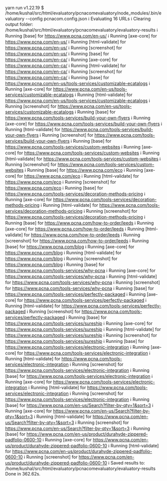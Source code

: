 yarn run v1.22.19
$ /home/kushal/src/html/evaluatory/pcnacomevaluatory/node_modules/.bin/evaluatory --config pcnacom.config.json
ℹ Evaluating 16 URLs
ℹ Clearing output folder: /home/kushal/src/html/evaluatory/pcnacomevaluatory/evaluatory-results
ℹ Running [base] for https://www.pcna.com/en-us/
ℹ Running [axe-core] for https://www.pcna.com/en-us/
ℹ Running [html-validate] for https://www.pcna.com/en-us/
ℹ Running [screenshot] for https://www.pcna.com/en-us/
ℹ Running [base] for https://www.pcna.com/en-ca/
ℹ Running [axe-core] for https://www.pcna.com/en-ca/
ℹ Running [html-validate] for https://www.pcna.com/en-ca/
ℹ Running [screenshot] for https://www.pcna.com/en-ca/
ℹ Running [base] for https://www.pcna.com/en-us/tools-services/customizable-ecatalogs
ℹ Running [axe-core] for https://www.pcna.com/en-us/tools-services/customizable-ecatalogs
ℹ Running [html-validate] for https://www.pcna.com/en-us/tools-services/customizable-ecatalogs
ℹ Running [screenshot] for https://www.pcna.com/en-us/tools-services/customizable-ecatalogs
ℹ Running [base] for https://www.pcna.com/tools-services/build-your-own-flyers
ℹ Running [axe-core] for https://www.pcna.com/tools-services/build-your-own-flyers
ℹ Running [html-validate] for https://www.pcna.com/tools-services/build-your-own-flyers
ℹ Running [screenshot] for https://www.pcna.com/tools-services/build-your-own-flyers
ℹ Running [base] for https://www.pcna.com/tools-services/custom-websites
ℹ Running [axe-core] for https://www.pcna.com/tools-services/custom-websites
ℹ Running [html-validate] for https://www.pcna.com/tools-services/custom-websites
ℹ Running [screenshot] for https://www.pcna.com/tools-services/custom-websites
ℹ Running [base] for https://www.pcna.com/eco
ℹ Running [axe-core] for https://www.pcna.com/eco
ℹ Running [html-validate] for https://www.pcna.com/eco
ℹ Running [screenshot] for https://www.pcna.com/eco
ℹ Running [base] for https://www.pcna.com/tools-services/decoration-methods-pricing
ℹ Running [axe-core] for https://www.pcna.com/tools-services/decoration-methods-pricing
ℹ Running [html-validate] for https://www.pcna.com/tools-services/decoration-methods-pricing
ℹ Running [screenshot] for https://www.pcna.com/tools-services/decoration-methods-pricing
ℹ Running [base] for https://www.pcna.com/how-to-order/leeds
ℹ Running [axe-core] for https://www.pcna.com/how-to-order/leeds
ℹ Running [html-validate] for https://www.pcna.com/how-to-order/leeds
ℹ Running [screenshot] for https://www.pcna.com/how-to-order/leeds
ℹ Running [base] for https://www.pcna.com/blog
ℹ Running [axe-core] for https://www.pcna.com/blog
ℹ Running [html-validate] for https://www.pcna.com/blog
ℹ Running [screenshot] for https://www.pcna.com/blog
ℹ Running [base] for https://www.pcna.com/tools-services/why-pcna
ℹ Running [axe-core] for https://www.pcna.com/tools-services/why-pcna
ℹ Running [html-validate] for https://www.pcna.com/tools-services/why-pcna
ℹ Running [screenshot] for https://www.pcna.com/tools-services/why-pcna
ℹ Running [base] for https://www.pcna.com/tools-services/perfectly-packaged
ℹ Running [axe-core] for https://www.pcna.com/tools-services/perfectly-packaged
ℹ Running [html-validate] for https://www.pcna.com/tools-services/perfectly-packaged
ℹ Running [screenshot] for https://www.pcna.com/tools-services/perfectly-packaged
ℹ Running [base] for https://www.pcna.com/tools-services/sureship
ℹ Running [axe-core] for https://www.pcna.com/tools-services/sureship
ℹ Running [html-validate] for https://www.pcna.com/tools-services/sureship
ℹ Running [screenshot] for https://www.pcna.com/tools-services/sureship
ℹ Running [base] for https://www.pcna.com/tools-services/electronic-integration
ℹ Running [axe-core] for https://www.pcna.com/tools-services/electronic-integration
ℹ Running [html-validate] for https://www.pcna.com/tools-services/electronic-integration
ℹ Running [screenshot] for https://www.pcna.com/tools-services/electronic-integration
ℹ Running [base] for https://www.pcna.com/tools-services/electronic-integration
ℹ Running [axe-core] for https://www.pcna.com/tools-services/electronic-integration
ℹ Running [html-validate] for https://www.pcna.com/tools-services/electronic-integration
ℹ Running [screenshot] for https://www.pcna.com/tools-services/electronic-integration
ℹ Running [base] for https://www.pcna.com/en-us/Search?filter-by-qty=1&sort=3
ℹ Running [axe-core] for https://www.pcna.com/en-us/Search?filter-by-qty=1&sort=3
ℹ Running [html-validate] for https://www.pcna.com/en-us/Search?filter-by-qty=1&sort=3
ℹ Running [screenshot] for https://www.pcna.com/en-us/Search?filter-by-qty=1&sort=3
ℹ Running [base] for https://www.pcna.com/en-us/product/durahyde-zippered-padfolio-0600-10
ℹ Running [axe-core] for https://www.pcna.com/en-us/product/durahyde-zippered-padfolio-0600-10
ℹ Running [html-validate] for https://www.pcna.com/en-us/product/durahyde-zippered-padfolio-0600-10
ℹ Running [screenshot] for https://www.pcna.com/en-us/product/durahyde-zippered-padfolio-0600-10
ℹ Saved results to: /home/kushal/src/html/evaluatory/pcnacomevaluatory/evaluatory-results
Done in 362.62s.
